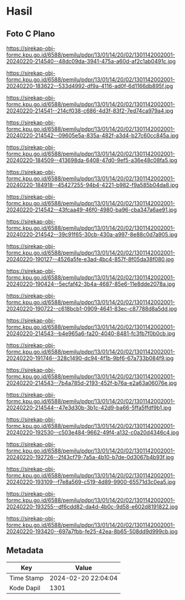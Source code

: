 # Hasil

## Foto C Plano

https://sirekap-obj-formc.kpu.go.id/6588/pemilu/pdpr/13/01/14/20/02/1301142002001-20240220-214540--48dc09da-3941-475a-a60d-af2c1ab0491c.jpg

https://sirekap-obj-formc.kpu.go.id/6588/pemilu/pdpr/13/01/14/20/02/1301142002001-20240220-183622--533d4992-df9a-4116-ad0f-6d1166db895f.jpg

https://sirekap-obj-formc.kpu.go.id/6588/pemilu/pdpr/13/01/14/20/02/1301142002001-20240220-214541--214cf038-c686-4d3f-83f2-7ed74ca979a4.jpg

https://sirekap-obj-formc.kpu.go.id/6588/pemilu/pdpr/13/01/14/20/02/1301142002001-20240220-214542--09605e5a-835a-482f-a3d4-b27c60cc845a.jpg

https://sirekap-obj-formc.kpu.go.id/6588/pemilu/pdpr/13/01/14/20/02/1301142002001-20240220-184509--413698da-6408-47d0-9ef5-a36e48c08fa5.jpg

https://sirekap-obj-formc.kpu.go.id/6588/pemilu/pdpr/13/01/14/20/02/1301142002001-20240220-184918--45427255-94b4-4221-b982-f9a585b04da8.jpg

https://sirekap-obj-formc.kpu.go.id/6588/pemilu/pdpr/13/01/14/20/02/1301142002001-20240220-214542--43fcaa49-46f0-4980-ba96-cba347a6ae91.jpg

https://sirekap-obj-formc.kpu.go.id/6588/pemilu/pdpr/13/01/14/20/02/1301142002001-20240220-214542--39c91f65-30cb-430a-a997-8e88c0d7a905.jpg

https://sirekap-obj-formc.kpu.go.id/6588/pemilu/pdpr/13/01/14/20/02/1301142002001-20240220-190127--4526a5fe-e3ad-4bc4-857f-8f05da38f080.jpg

https://sirekap-obj-formc.kpu.go.id/6588/pemilu/pdpr/13/01/14/20/02/1301142002001-20240220-190424--5ecfaf42-3b4a-4687-85e6-11e8dde2078a.jpg

https://sirekap-obj-formc.kpu.go.id/6588/pemilu/pdpr/13/01/14/20/02/1301142002001-20240220-190722--c618bcb1-0909-4641-83ec-c87788d8a5dd.jpg

https://sirekap-obj-formc.kpu.go.id/6588/pemilu/pdpr/13/01/14/20/02/1301142002001-20240220-214543--b4e965a6-fa20-4040-8481-fc3fb7f0b0cb.jpg

https://sirekap-obj-formc.kpu.go.id/6588/pemilu/pdpr/13/01/14/20/02/1301142002001-20240220-191746--328c1490-dc94-4f1b-9bf6-67a733b084f9.jpg

https://sirekap-obj-formc.kpu.go.id/6588/pemilu/pdpr/13/01/14/20/02/1301142002001-20240220-214543--7b4a785d-2193-452f-b76a-e2a63a06076e.jpg

https://sirekap-obj-formc.kpu.go.id/6588/pemilu/pdpr/13/01/14/20/02/1301142002001-20240220-214544--47e3d30b-3b1c-42d9-ba66-5ffa5ffdf9b1.jpg

https://sirekap-obj-formc.kpu.go.id/6588/pemilu/pdpr/13/01/14/20/02/1301142002001-20240220-192530--c503e484-9662-49f4-a132-c0a20d4346c4.jpg

https://sirekap-obj-formc.kpu.go.id/6588/pemilu/pdpr/13/01/14/20/02/1301142002001-20240220-192726--2f43cf79-7a5a-4b10-b7de-0d3067b4b93f.jpg

https://sirekap-obj-formc.kpu.go.id/6588/pemilu/pdpr/13/01/14/20/02/1301142002001-20240220-193109--f7e8a569-c519-4d89-9900-65571d3c0ea5.jpg

https://sirekap-obj-formc.kpu.go.id/6588/pemilu/pdpr/13/01/14/20/02/1301142002001-20240220-193255--df6cdd82-da4d-4b0c-9d58-e602d8191822.jpg

https://sirekap-obj-formc.kpu.go.id/6588/pemilu/pdpr/13/01/14/20/02/1301142002001-20240220-193420--697a7fbb-fe25-42ea-8b65-508dd9d999cb.jpg


## Metadata

| Key        | Value               |
| ---------- | ------------------- |
| Time Stamp | 2024-02-20 22:04:04 |
| Kode Dapil | 1301                |



